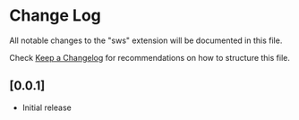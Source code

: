 # Change Log

All notable changes to the "sws" extension will be documented in this file.

Check [Keep a Changelog](http://keepachangelog.com/) for recommendations on how to structure this file.

## [0.0.1]

- Initial release